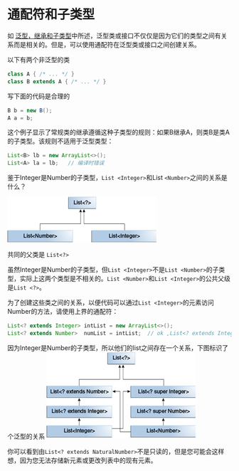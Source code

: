 # 通配符和子类型

如 [泛型，继承和子类型](/content/java/generics/inheritance.md)中所述，泛型类或接口不仅仅是因为它们的类型之间有关系而是相关的。但是，可以使用通配符在泛型类或接口之间创建关系。

以下有两个非泛型的类

```java
class A { /* ... */ }
class B extends A { /* ... */ }
```
写下面的代码是合理的
```java
B b = new B();
A a = b;
```

这个例子显示了常规类的继承遵循这种子类型的规则：如果B继承A，则类B是类A的子类型。该规则不适用于泛型类型：

```java
List<B> lb = new ArrayList<>();
List<A> la = lb;   // 编译时错误
```

鉴于Integer是Number的子类型，`List <Integer>`和List `<Number>`之间的关系是什么？



![](./assets/generics-listParent.gif)

共同的父类是 `List<?>`

虽然Integer是Number的子类型，但`List <Integer>`不是`List <Number>`的子类型，实际上这两个类型是不相关的。`List <Number>`和`List <Integer>`的公共父级是`List <?>`。

为了创建这些类之间的关系，以便代码可以通过`List <Integer>`的元素访问Number的方法，请使用上界的通配符：

```java
List<? extends Integer> intList = new ArrayList<>();
List<? extends Number>  numList = intList;  // ok ,List<? extends Integer>  是 List<? extends Number> 的子类型
```

因为Integer是Number的子类型，所以他们的list之间存在一个关系，下图标识了个泛型的关系
![](./assets/generics-wildcardSubtyping.gif)

你可以看到由` List<? extends NaturalNumber> `不是只读的，但是您可能会这样想，因为您无法存储新元素或更改列表中的现有元素。
